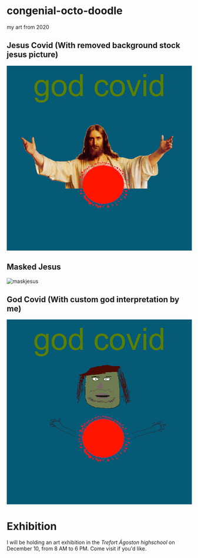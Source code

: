 # congenial-octo-doodle
my art from 2020


## Jesus Covid (With removed background stock jesus picture)
![godvid](godvid_withjesus.png "Godvid 1")

## Masked Jesus
![maskjesus](masked_jesus.png "Masked Jesus")

## God Covid (With custom god interpretation by me)
![godvid](godvid_withcustom.png "Godvid 2")

# Exhibition

I will be holding an art exhibition in the *Trefort Ágoston highschool* on December 10, from 8 AM to 6 PM. Come visit if you'd like.
